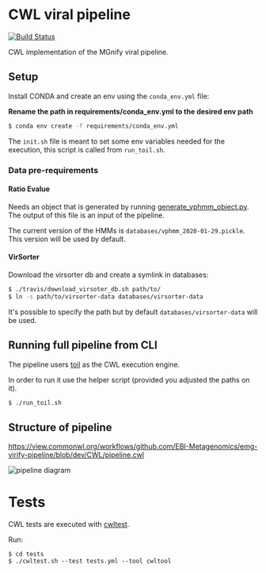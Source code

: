 # CWL viral pipeline

[![Build Status](https://travis-ci.org/EBI-Metagenomics/emg-virify-pipeline.svg?branch=dev)](https://travis-ci.org/EBI-Metagenomics/emg-viral-pipeline)

CWL implementation of the MGnify viral pipeline.

## Setup

Install CONDA and create an env using the `conda_env.yml` file:

**Rename the path in requirements/conda_env.yml to the desired env path**

```bash
$ conda env create -f requirements/conda_env.yml
```

The `init.sh` file is meant to set some env variables needed for the execution, this script is called from `run_toil.sh`.

### Data pre-requirements

#### Ratio Evalue 

Needs an object that is generated by running [generate_vphmm_object.py](CWL/Tools/RatioEvalue/hmmer_generation/generate_vphmm_object.py). The output of this file is an input of the pipeline.

The current version of the HMMs is `databases/vphmm_2020-01-29.pickle`. This version will be used by default.

#### VirSorter

Download the virsorter db and create a symlink in databases:

```bash
$ ./travis/download_virsoter_db.sh path/to/
$ ln -s path/to/virsorter-data databases/virsorter-data
```

It's possible to specify the path but by default `databases/virsorter-data` will be used.

## Running full pipeline from CLI

The pipeline users [toil](https://github.com/DataBiosphere/toil) as the CWL execution engine.

In order to run it use the helper script (provided you adjusted the paths on it).

```bash
$ ./run_toil.sh
```

## Structure of pipeline

https://view.commonwl.org/workflows/github.com/EBI-Metagenomics/emg-virify-pipeline/blob/dev/CWL/pipeline.cwl

![pipeline diagram](https://view.commonwl.org/graph/svg/github.com/EBI-Metagenomics/emg-virify-pipeline/blob/934d97e7aef3691f98311b0c30e3422abbaa4bb9/CWL/pipeline.cwl)

# Tests

CWL tests are executed with [cwltest](https://github.com/common-workflow-language/cwltest).

Run:
```
$ cd tests
$ ./cwltest.sh --test tests.yml --tool cwltool
```